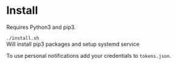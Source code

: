 # Install

Requires Python3 and pip3.

`./install.sh`  
Will install pip3 packages and setup systemd service

To use personal notifications add your credentials to `tokens.json`.